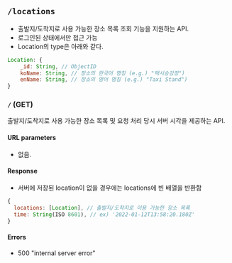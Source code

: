 ## `/locations`

- 출발지/도착지로 사용 가능한 장소 목록 조회 기능을 지원하는 API.
- 로그인된 상태에서만 접근 가능
- Location의 type은 아래와 같다.
  
```javascript
Location: {
    _id: String, // ObjectID
    koName: String, // 장소의 한국어 명칭 (e.g.) "택시승강장")
    enName: String, // 장소의 영어 명칭 (e.g.) "Taxi Stand")
}
```

### `/` **(GET)**

출발지/도착지로 사용 가능한 장소 목록 및 요청 처리 당시 서버 시각을 제공하는 API.

#### URL parameters

- 없음.

#### Response

- 서버에 저장된 location이 없을 경우에는 locations에 빈 배열을 반환함

```javascript
{
  locations: [Location], // 출발지/도착지로 이용 가능한 장소 목록
  time: String(ISO 8601), // ex) '2022-01-12T13:58:20.180Z'
}
```

#### Errors

- 500 "internal server error"